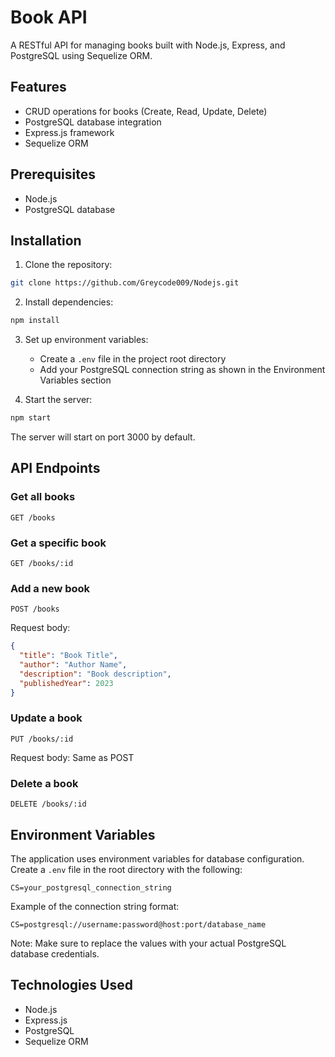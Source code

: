 # Book API

A RESTful API for managing books built with Node.js, Express, and PostgreSQL using Sequelize ORM.

## Features

- CRUD operations for books (Create, Read, Update, Delete)
- PostgreSQL database integration
- Express.js framework
- Sequelize ORM

## Prerequisites

- Node.js
- PostgreSQL database

## Installation

1. Clone the repository:

```bash
git clone https://github.com/Greycode009/Nodejs.git
```

2. Install dependencies:

```bash
npm install
```

3. Set up environment variables:

   - Create a `.env` file in the project root directory
   - Add your PostgreSQL connection string as shown in the Environment Variables section

4. Start the server:

```bash
npm start
```

The server will start on port 3000 by default.

## API Endpoints

### Get all books

```
GET /books
```

### Get a specific book

```
GET /books/:id
```

### Add a new book

```
POST /books
```

Request body:

```json
{
  "title": "Book Title",
  "author": "Author Name",
  "description": "Book description",
  "publishedYear": 2023
}
```

### Update a book

```
PUT /books/:id
```

Request body: Same as POST

### Delete a book

```
DELETE /books/:id
```

## Environment Variables

The application uses environment variables for database configuration. Create a `.env` file in the root directory with the following:

```env
CS=your_postgresql_connection_string
```

Example of the connection string format:

```env
CS=postgresql://username:password@host:port/database_name
```

Note: Make sure to replace the values with your actual PostgreSQL database credentials.

## Technologies Used

- Node.js
- Express.js
- PostgreSQL
- Sequelize ORM
